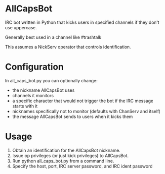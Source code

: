 AllCapsBot
==========

IRC bot written in Python that kicks users in specified channels if they don't use uppercase.

Generally best used in a channel like #trashtalk

This assumes a NickServ operator that controls identification.

Configuration
=============

In all_caps_bot.py you can optionally change:
* the nickname AllCapsBot uses
* channels it monitors
* a specific character that would not trigger the bot if the IRC message starts with it
* nicknames specifically not to monitor (defaults with ChanServ and itself)
* the message AllCapsBot sends to users when it kicks them

Usage
=====

1. Obtain an identification for the AllCapsBot nickname.
2. Issue op privileges (or just kick privileges) to AllCapsBot.
3. Run python all_caps_bot.py from a command line.
4. Specify the host, port, IRC server password, and IRC ident password